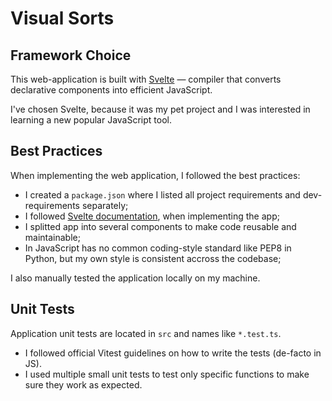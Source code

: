 # Visual Sorts

## Framework Choice

This web-application is built with [Svelte](https://svelte.dev/) — compiler that converts declarative components into efficient JavaScript.

I've chosen Svelte, because it was my pet project and I was interested in
learning a new popular JavaScript tool.

## Best Practices

When implementing the web application, I followed the best practices:

- I created a `package.json` where I listed all project requirements and dev-requirements separately;
- I followed [Svelte documentation](https://svelte.dev/docs/introduction), when implementing the app;
- I splitted app into several components to make code reusable and maintainable;
- In JavaScript has no common coding-style standard like PEP8 in Python, but my own style is consistent accross the codebase;

I also manually tested the application locally on my machine.

## Unit Tests

Application unit tests are located in `src` and names like `*.test.ts`.

- I followed official Vitest guidelines on how to write the tests (de-facto in JS).
- I used multiple small unit tests to test only specific functions to make sure they work as expected.
